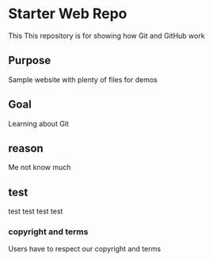 # Starter Web Repo

This This repository is for showing how Git and GitHub work

## Purpose

Sample website with plenty of files for demos

## Goal

Learning about Git

## reason

Me not know much

## test

test test test test

### copyright and terms

Users have to respect our copyright and terms
